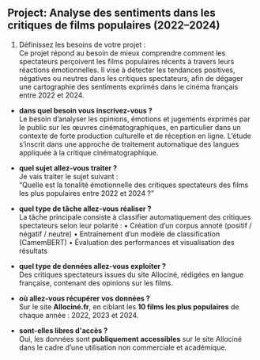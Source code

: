 ## Project: Analyse des sentiments dans les critiques de films populaires (2022–2024)

1. Définissez les besoins de votre projet :   
  Ce projet répond au besoin de mieux comprendre comment les spectateurs perçoivent les films populaires récents à travers leurs réactions émotionnelles.
Il vise à détecter les tendances positives, négatives ou neutres dans les critiques spectateurs, afin de dégager une cartographie des sentiments exprimés dans le cinéma français entre 2022 et 2024.

- **dans quel besoin vous inscrivez-vous ?**   
  Le besoin d’analyser les opinions, émotions et jugements exprimés par le public sur les œuvres cinématographiques, en particulier dans un contexte de forte production culturelle et de réception en ligne.
L’étude s’inscrit dans une approche de traitement automatique des langues appliquée à la critique cinématographique.

- **quel sujet allez-vous traiter ?**   
  Je vais traiter le sujet suivant :  
  “Quelle est la tonalité émotionnelle des critiques spectateurs des films les plus populaires entre 2022 et 2024 ?”

- **quel type de tâche allez-vous réaliser ?**   
  La tâche principale consiste à classifier automatiquement des critiques spectateurs selon leur polarité :
	•	Création d’un corpus annoté (positif / négatif / neutre)
	•	Entraînement d’un modèle de classification (CamemBERT)
	•	Évaluation des performances et visualisation des résultats

- **quel type de données allez-vous exploiter ?**   
  Des critiques spectateurs issues du site Allociné, rédigées en langue française, contenant des opinions sur les films.

- **où allez-vous récupérer vos données ?**   
  Sur le site **Allociné.fr**, en ciblant les **10 films les plus populaires** de chaque année : 2022, 2023 et 2024.

- **sont-elles libres d'accès ?**   
  Oui, les données sont **publiquement accessibles** sur le site Allociné dans le cadre d’une utilisation non commerciale et académique.
